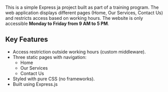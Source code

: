This is a simple Express ja project built as part of a training program. The web application displays different pages (Home, Our Services, Contact Us) and restricts access based on working hours. The website is only accessible **Monday to Friday from 9 AM to 5 PM**.

## Key Features

-  Access restriction outside working hours (custom middleware).
- Three static pages with navigation:
  - Home
  - Our Services
  - Contact Us
- Styled with pure CSS (no frameworks).
- Built using Express.js
